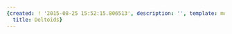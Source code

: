 ```yaml
---
{created: ! '2015-08-25 15:52:15.806513', description: '', template: muscle.html,
  title: Deltoids}
---
```

